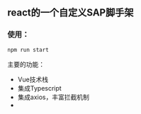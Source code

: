 ## react的一个自定义SAP脚手架

### 使用：
```js
npm run start
```
主要的功能：

* Vue技术栈
* 集成Typescript
* 集成axios，丰富拦截机制
* 